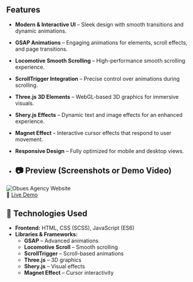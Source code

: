 ## Features  
- **Modern & Interactive UI** – Sleek design with smooth transitions and dynamic animations.  
-  **GSAP Animations** – Engaging animations for elements, scroll effects, and page transitions.  
-  **Locomotive Smooth Scrolling** – High-performance smooth scrolling experience.  
-  **ScrollTrigger Integration** – Precise control over animations during scrolling.  
-  **Three.js 3D Elements** – WebGL-based 3D graphics for immersive visuals.  
-  **Shery.js Effects** – Dynamic text and image effects for an enhanced experience.  
-  **Magnet Effect** – Interactive cursor effects that respond to user movement.  
-  **Responsive Design** – Fully optimized for mobile and desktop views.

-  ## 📷 **Preview (Screenshots or Demo Video)**  
![Obues Agency Website](url-to-screenshot.png)  
🔗 [Live Demo](your-live-demo-link.com)  

## 🔧 **Technologies Used**  
- **Frontend:** HTML, CSS (SCSS), JavaScript (ES6)  
- **Libraries & Frameworks:**  
  - **GSAP** – Advanced animations  
  - **Locomotive Scroll** – Smooth scrolling  
  - **ScrollTrigger** – Scroll-based animations  
  - **Three.js** – 3D graphics  
  - **Shery.js** – Visual effects  
  - **Magnet Effect** – Cursor interactivity  
